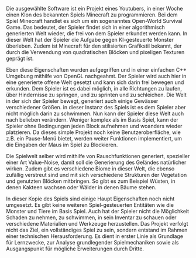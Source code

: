 Die ausgewählte Software ist ein Projekt eines Youtubers, in einer Woche einen Klon des bekannten Spiels Minecraft zu programmieren. Bei dem Spiel Minecraft handlet es sich um ein sogenanntes Open-World Survival Game. Das bedeutet, der Spieler findet sich in einer algorithmisch generierten Welt wieder, die frei von dem Spieler erkundet werden kann. In dieser Welt hat der Spieler die Aufgabe gegen KI-gesteuerte Monster überleben. Zudem ist Minecraft für den stilisierten Grafikstil bekannt, der durch die Verwendung von quadratischen Blöcken und pixeligen Texturen geprägt ist.

Eben diese Eigenschaften wurden aufgegriffen und in einer einfachen C++ Umgebung mithilfe von OpenGL nachgeahmt. Der Spieler wird auch hier in eine generierte offene Welt gesetzt und kann sich darin frei bewegen und erkunden. Dem Spieler ist es dabei möglich, in alle Richtungen zu laufen, über Hindernisse zu springen, und zu sprinten und zu schleichen. Die Welt in der sich der Spieler bewegt, generiert auch einige Gewässer verschiedener Größen. in dieser Instanz des Spiels ist es dem Spieler aber nicht möglich darin zu schwimmen. Nun kann der Spieler diese Welt auch nach belieben verändern. Weniger komplex als im Basis Spiel, kann der Spieler ohne Bedingungen jeden Block aufnehmen und woanders wieder platzieren. Da dieses simple Projekt noch keine Benutzeroberfläche, wie z.B. ein Pause-Menü bietet, werden weiter Funktionen implementiert, um die Eingaben der Maus im Spiel zu Blockieren.

Die Spielwelt selber wird mithilfe von Rauschfunktionen generiert, spezieller einer Art Value-Noise, damit soll die Generierung des Geländes natürlicher wirken. Zudem gibt es verschiedene Biome in dieser Welt, die ebenso zufällig verstreut sind und mit sich verschiedene Strukturen der Vegetation und genutzten Blöcken mitbringen. So gibt es zum Beispiel Wüsten, in denen Kakteen wachsen oder Wälder in denen Bäume stehen.

In dieser Kopie des Spiels sind einige Haupt Eigenschaften noch nicht umgesetzt. Es gibt keine weiteren Spiel-gesteuerten Entitäten wie die Monster und Tiere im Basis Spiel. Auch hat der Spieler nicht die Möglichkeit Schaden zu nehmen, zu schwimmen, in sein Inventar zu schauen oder verschiedene Materialien und Werkzeuge herzustellen. Das Projekt verfolgt nicht das Ziel, ein vollständiges Spiel zu sein, sondern entstand im Rahmen einer technischen Herausforderung. Es dient in erster Linie als Grundlage für Lernzwecke, zur Analyse grundlegender Spielmechaniken sowie als Ausgangspunkt für mögliche Erweiterungen durch Dritte.

